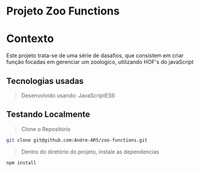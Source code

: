 # Projeto Zoo Functions

# Contexto
Este projeto trata-se de uma série de dasafios, que consistem em criar função focadas em gerenciar um zoologico, utilizando HOF's do javaScript

## Tecnologias usadas

> Desenvolvido usando: JavaScriptES6

## Testando Localmente

> Clone o Repositório
```bash
git clone git@github.com:Andre-ARS/zoo-functions.git
``` 
> Dentro do diretório do projeto, instale as dependencias
```bash
npm install
``` 
